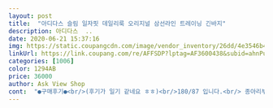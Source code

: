 ```yaml
---
layout: post 
title:  "아디다스 슬림 일자핏 데일리룩 오리지널 삼선라인 트레이닝 긴바지" 
description: 아디다스  ..
date: 2020-06-21 15:37:16 
img: https://static.coupangcdn.com/image/vendor_inventory/26dd/4e3546b460cfb69e5c63181a20681b7d74d3df14ba58710823c26c59221e.jpg 
linkUrl: https://link.coupang.com/re/AFFSDP?lptag=AF3600438&subid=ahnPublicAsk&pageKey=1260754137&itemId=2261767440&vendorItemId=70259040935&traceid=V0-113-dff40eb15410e893 
categories: [1006] 
color: 1294AB 
price: 36000 
author: Ask View Shop 
cont:  "●구매후기●<br/>(후기가 일기 같네요 ㅎㅎ)<br/>180/87 입니다.<br/> 종아리부분이 타이트한편이라 딱 정사이즈 추천합니다.<br/> 허벅지는 괸찮은데 종아리 굵으신분들은<br/>구매하기전에  후기를 보니 종아리 예기가 많아서 무슨말인가 했어요<br/>그래도 다행인게 뭐냐면  둘이 서로 이게 매장껀지 온라인껀지 입어보다 섞었는데 못찾겟더라구요  ... <br/>?  똑같아서 ... <br/>ㅋㅋ<br/>그래서 매장 직원분께 이게 제몸과 사이즈가 맞나요? 라니깐 길이는 접거나 자르시면되고 엉덩이는 원래 쫌 늘엇시게 나오는데 앉을때 낑길수있어서 이게 맞는거고  중요한 종아리는 원래 이렇게 입기위해 나온거라  어쩔수가 없다면서 제가 혹시 그럼 이옷 재질이 입으면 늘어날까요? 라고 하니 이제품은  실 사용시 생활주름이 생겨 조금이지만 늘어나는 재질이라더군요<br/>그래서 바로 결제를 하려는데 인터넷  36000원이  매장은 59000원이더 군요 ㄷㄷ<br/>그래서 반품을 신청하고 입어보려고 직접 근처 매장을 방문해봤어요<br/>그래서 잘 입으려구요^^<br/>꼭 한치수크게 입으시는게 나을듯 싶네요 허벅지는 널널해서 두치수 이상 크게 사면 너무 클듯 싶어요.<br/><br/>늘어나기는 하네요 휴... <br/><br/>아쉬운데로 사들고 와서 둘을 비교하니 똑같더라구요... <br/>  흑흑 ㅜㅜ<br/>엉덩이 쪽이랑 허리가 문제인건 다리긴사람들 때문에 나온거라  재대로입으려면 배꼽까지 올려야 되서 배꼽까지 올리고 허리쪽 살짝 접으니 옷 핏이 딱 맞? 더라구요<br/>입어보니 알겟더라구요... <br/><br/>입었다 버섯다 하니 진짜로 늘어났는지 첨에는 발가락에서 멈춰서 손으로 당겨서 입던게 발만 넣으니 쑥? 들어가더로구요<br/>저는 60대 인데요 망설이다 구매한 하의 아디다스유니폼 핏이 살아있고아래로 떨어지는 디자인이 아름답고 멋스러움이 너무 만족합니다 새벽 운동 나갈때 기분이 너무 좋아요 아디다스 짱.<br/><br/>저는 사이즈 안맞을까봐 걱정 많이 했는데 딱 맞아서 다행이네요 ㅎㅎ<br/>종아리가 처음에 입을때 터질것 같고 허벅지는 얼추맞는데 엉덩이는 축 늘어진게 똥싼거마냥 늘어져서 이건 아니다 싶어서  고양 스타필드 가서 매장에서 입어보니 똑같더로구요... <br/><br/>" 
---
```


